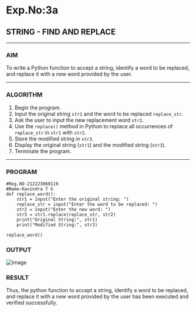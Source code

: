 # Exp.No:3a
## STRING - FIND AND REPLACE

---

### AIM  
To write a Python function to accept a string, identify a word to be replaced, and replace it with a new word provided by the user.

---

### ALGORITHM

1. Begin the program.  
2. Input the original string `str1` and the word to be replaced `replace_str`.  
3. Ask the user to input the new replacement word `str2`.  
4. Use the `replace()` method in Python to replace all occurrences of `replace_str` in `str1` with `str2`.  
5. Store the modified string in `str3`.  
6. Display the original string (`str1`) and the modified string (`str3`).  
7. Terminate the program.

---

### PROGRAM

```
#Reg.NO-212223060119
#Name-Kavindra T G
def replace_word():
    str1 = input("Enter the original string: ")
    replace_str = input("Enter the word to be replaced: ")
    str2 = input("Enter the new word: ")
    str3 = str1.replace(replace_str, str2)
    print("Original String:", str1)
    print("Modified String:", str3)

replace_word()

```

### OUTPUT
![image](https://github.com/user-attachments/assets/843b52cd-594b-4845-9695-58dbcdf5fada)

### RESULT
Thus, the python function to accept a string, identify a word to be replaced, and replace it with a new word provided by the user has been executed and verified successfully.
